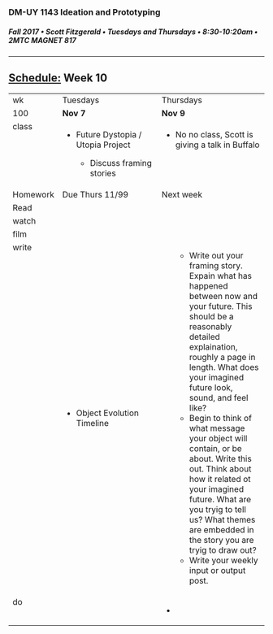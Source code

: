 ### DM-UY 1143 Ideation and Prototyping
##### Fall 2017 • Scott Fitzgerald • Tuesdays and Thursdays • 8:30-10:20am • 2MTC MAGNET 817

---
## [Schedule:](schedule.md) Week 10

<table>
<tr>
<td>wk</td>
<td>Tuesdays</td>
<td>Thursdays</td>
</tr>
<tr>
<td valign="top">100</td>
<td valign="top" width="48%"><strong>Nov 7</strong></td>
<td valign="top" width="48%"><strong>Nov 9</strong></td>
</tr>
<tr>
<td valign="top">class</td>
<td valign="top"><!-- Tuesday-->
<ul> <li>Future Dystopia / Utopia Project</li>
<ul> <li>Discuss framing stories</li></ul>
</ul>
</td>
<!-- 2nd column class -->
<td valign="top" width="48%">
<!-- Thursday class  -->
<ul><li>No no class, Scott is giving a talk in Buffalo</li>
</ul>
</td>
</tr>
<!-- Homework -->
<tr>
<td valign="top">Homework</td>
<td>Due  Thurs  11/99</td>
<td>Next week</td>
</tr>
<!-- read -->
<tr><td valign="top">Read</td>
<td>
<!-- readings for Thurs-->
</td>
<td>
<!-- Readings for Mon-->
</td>
</tr>
<!-- watch -->
<tr>
  <td valign="top">watch</td>
  <td><!-- Due wed this week -->
</td>
  <td><!-- Due next monday -->
</td>
</tr>
<!-- film -->
<tr>
<td valign="top">film</td>
<td><!-- Due wed this week -->
</td>
<td><!-- Due next monday -->
</td>
</tr>
<!-- write -->
<tr>
<td valign="top">write</td>
<td><!-- Due wed this week -->
<ul><li>Object Evolution Timeline</li>
</ul>
</td>
<td>
<!-- Due Mon next week --><ul>
<ul><li>Write out your framing story. Expain what has happened between now and your future. This should be a reasonably detailed explaination, roughly a page in length.  What does your imagined future look, sound, and feel like?</li><li>Begin to think of what message your object will contain, or be about. Write this out. Think about how it related ot your imagined future. What are you tryig to tell us?  What themes are embedded in the story you are tryig to draw out?</li>
<li>Write your weekly input or output post.</li>
</ul>
</td>
</tr>
<!-- do -->
<tr>
  <td valign="top">do</td>
  <td>
<!-- Due wed this week -->
</td><ul>

</ul>
  <td>
  <!-- Due Mon next week -->
  <ul>
  <li></li></ul>
</td>
</table>